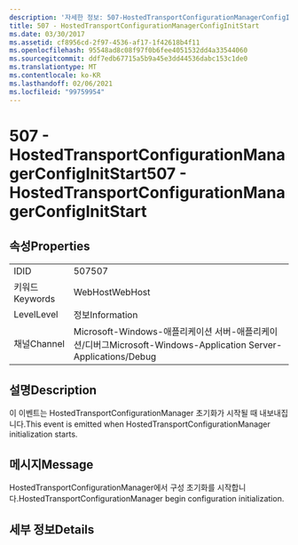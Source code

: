 ```yaml
---
description: '자세한 정보: 507-HostedTransportConfigurationManagerConfigInitStart'
title: 507 - HostedTransportConfigurationManagerConfigInitStart
ms.date: 03/30/2017
ms.assetid: cf8956cd-2f97-4536-af17-1f42618b4f11
ms.openlocfilehash: 95548ad8c08f97f0b6fee4051532dd4a33544060
ms.sourcegitcommit: ddf7edb67715a5b9a45e3dd44536dabc153c1de0
ms.translationtype: MT
ms.contentlocale: ko-KR
ms.lasthandoff: 02/06/2021
ms.locfileid: "99759954"
---
```

# <a name="507---hostedtransportconfigurationmanagerconfiginitstart"></a><span data-ttu-id="f01c6-103">507 - HostedTransportConfigurationManagerConfigInitStart</span><span class="sxs-lookup"><span data-stu-id="f01c6-103">507 - HostedTransportConfigurationManagerConfigInitStart</span></span>

## <a name="properties"></a><span data-ttu-id="f01c6-104">속성</span><span class="sxs-lookup"><span data-stu-id="f01c6-104">Properties</span></span>  
  
|||  
|-|-|  
|<span data-ttu-id="f01c6-105">ID</span><span class="sxs-lookup"><span data-stu-id="f01c6-105">ID</span></span>|<span data-ttu-id="f01c6-106">507</span><span class="sxs-lookup"><span data-stu-id="f01c6-106">507</span></span>|  
|<span data-ttu-id="f01c6-107">키워드</span><span class="sxs-lookup"><span data-stu-id="f01c6-107">Keywords</span></span>|<span data-ttu-id="f01c6-108">WebHost</span><span class="sxs-lookup"><span data-stu-id="f01c6-108">WebHost</span></span>|  
|<span data-ttu-id="f01c6-109">Level</span><span class="sxs-lookup"><span data-stu-id="f01c6-109">Level</span></span>|<span data-ttu-id="f01c6-110">정보</span><span class="sxs-lookup"><span data-stu-id="f01c6-110">Information</span></span>|  
|<span data-ttu-id="f01c6-111">채널</span><span class="sxs-lookup"><span data-stu-id="f01c6-111">Channel</span></span>|<span data-ttu-id="f01c6-112">Microsoft-Windows-애플리케이션 서버-애플리케이션/디버그</span><span class="sxs-lookup"><span data-stu-id="f01c6-112">Microsoft-Windows-Application Server-Applications/Debug</span></span>|  
  
## <a name="description"></a><span data-ttu-id="f01c6-113">설명</span><span class="sxs-lookup"><span data-stu-id="f01c6-113">Description</span></span>  

 <span data-ttu-id="f01c6-114">이 이벤트는 HostedTransportConfigurationManager 초기화가 시작될 때 내보내집니다.</span><span class="sxs-lookup"><span data-stu-id="f01c6-114">This event is emitted when HostedTransportConfigurationManager initialization starts.</span></span>  
  
## <a name="message"></a><span data-ttu-id="f01c6-115">메시지</span><span class="sxs-lookup"><span data-stu-id="f01c6-115">Message</span></span>  

 <span data-ttu-id="f01c6-116">HostedTransportConfigurationManager에서 구성 초기화를 시작합니다.</span><span class="sxs-lookup"><span data-stu-id="f01c6-116">HostedTransportConfigurationManager begin configuration initialization.</span></span>  
  
## <a name="details"></a><span data-ttu-id="f01c6-117">세부 정보</span><span class="sxs-lookup"><span data-stu-id="f01c6-117">Details</span></span>
